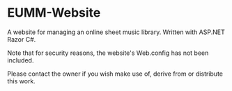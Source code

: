 EUMM-Website
============

A website for managing an online sheet music library. Written with ASP.NET Razor C#.

Note that for security reasons, the website's Web.config has not been included.

Please contact the owner if you wish make use of, derive from or distribute this work.
